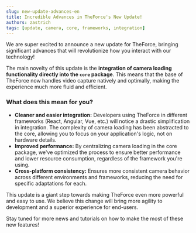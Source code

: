 ```yaml
---
slug: new-update-advances-en
title: Incredible Advances in TheForce's New Update!
authors: zastrich
tags: [update, camera, core, frameworks, integration]
---
```


We are super excited to announce a new update for TheForce, bringing significant advances that will revolutionize how you interact with our technology!

<!-- truncate -->

The main novelty of this update is the **integration of camera loading functionality directly into the `core` package**. This means that the base of TheForce now handles video capture natively and optimally, making the experience much more fluid and efficient.

### What does this mean for you?

*   **Cleaner and easier integration:** Developers using TheForce in different frameworks (React, Angular, Vue, etc.) will notice a drastic simplification in integration. The complexity of camera loading has been abstracted to the core, allowing you to focus on your application's logic, not on hardware details.
*   **Improved performance:** By centralizing camera loading in the core package, we've optimized the process to ensure better performance and lower resource consumption, regardless of the framework you're using.
*   **Cross-platform consistency:** Ensures more consistent camera behavior across different environments and frameworks, reducing the need for specific adaptations for each.

This update is a giant step towards making TheForce even more powerful and easy to use. We believe this change will bring more agility to development and a superior experience for end-users.

Stay tuned for more news and tutorials on how to make the most of these new features!